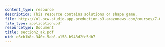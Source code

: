 ```yaml
---
content_type: resource
description: This resource contains solutions on shape game.
file: https://ol-ocw-studio-app-production.s3.amazonaws.com/courses/7-014-introductory-biology-spring-2005/e6cb1b8c340c5ab3a158b948d2fc5db7_section2_ak.pdf
file_type: application/pdf
resourcetype: Document
title: section2_ak.pdf
uid: e6cb1b8c-340c-5ab3-a158-b948d2fc5db7
---
```

